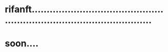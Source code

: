 # rifanft.............................................................................................
# soon....
